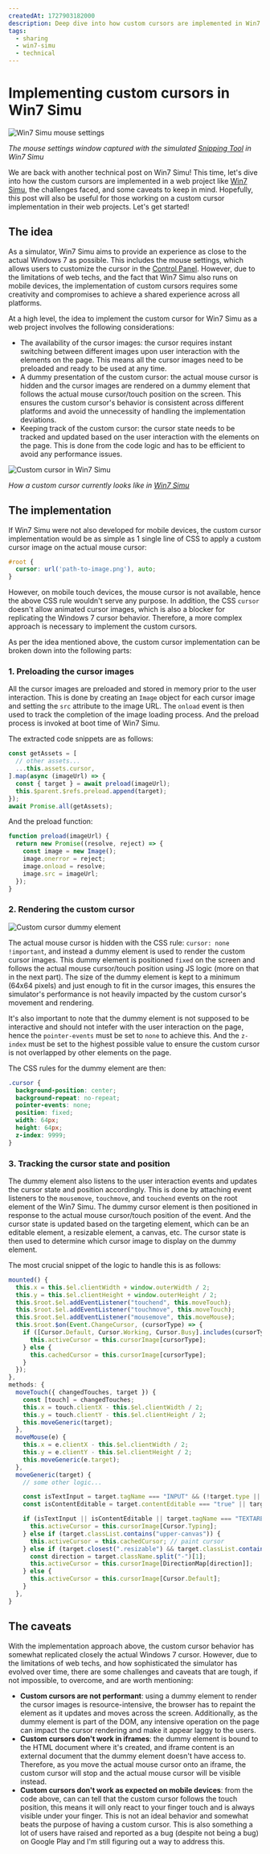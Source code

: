 ```yaml
---
createdAt: 1727903182000
description: Deep dive into how custom cursors are implemented in Win7 Simu.
tags:
  - sharing
  - win7-simu
  - technical
---
```


# Implementing custom cursors in Win7 Simu

![Win7 Simu mouse settings](/assets/covers/win7-simu-custom-cursors.jpg)

_The mouse settings window captured with the simulated [Snipping Tool](../win7simu/simulated/snipping.md) in Win7 Simu_

We are back with another technical post on Win7 Simu! This time, let's dive into how the custom cursors are implemented in a web project like [Win7 Simu](../win7simu/about.md), the challenges faced, and some caveats to keep in mind. Hopefully, this post will also be useful for those working on a custom cursor implementation in their web projects. Let's get started!

## The idea

As a simulator, Win7 Simu aims to provide an experience as close to the actual Windows 7 as possible. This includes the mouse settings, which allows users to customize the cursor in the [Control Panel](../win7simu/simulated/cpanel.md). However, due to the limitations of web techs, and the fact that Win7 Simu also runs on mobile devices, the implementation of custom cursors requires some creativity and compromises to achieve a shared experience across all platforms.

At a high level, the idea to implement the custom cursor for Win7 Simu as a web project involves the following considerations:

- The availability of the cursor images: the cursor requires instant switching between different images upon user interaction with the elements on the page. This means all the cursor images need to be preloaded and ready to be used at any time.
- A dummy presentation of the custom cursor: the actual mouse cursor is hidden and the cursor images are rendered on a dummy element that follows the actual mouse cursor/touch position on the screen. This ensures the custom cursor's behavior is consistent across different platforms and avoid the unnecessity of handling the implementation deviations.
- Keeping track of the custom cursor: the cursor state needs to be tracked and updated based on the user interaction with the elements on the page. This is done from the code logic and has to be efficient to avoid any performance issues.

![Custom cursor in Win7 Simu](./img/win7-simu-custom-cursors/custom-cursor.gif)

_How a custom cursor currently looks like in [Win7 Simu](https://win7simu.visnalize.com/)_

## The implementation

If Win7 Simu were not also developed for mobile devices, the custom cursor implementation would be as simple as 1 single line of CSS to apply a custom cursor image on the actual mouse cursor:

```css
#root {
  cursor: url('path-to-image.png'), auto;
}
```

However, on mobile touch devices, the mouse cursor is not available, hence the above CSS rule wouldn't serve any purpose. In addition, the CSS `cursor` doesn't allow animated cursor images, which is also a blocker for replicating the Windows 7 cursor behavior. Therefore, a more complex approach is necessary to implement the custom cursors.

<a-google-ad />

As per the idea mentioned above, the custom cursor implementation can be broken down into the following parts:

### 1. Preloading the cursor images

All the cursor images are preloaded and stored in memory prior to the user interaction. This is done by creating an `Image` object for each cursor image and setting the `src` attribute to the image URL. The `onload` event is then used to track the completion of the image loading process. And the preload process is invoked at boot time of Win7 Simu.

The extracted code snippets are as follows:

```js
const getAssets = [
  // other assets...
  ...this.assets.cursor,
].map(async (imageUrl) => {
  const { target } = await preload(imageUrl);
  this.$parent.$refs.preload.append(target);
});
await Promise.all(getAssets);
```

And the preload function:

```js
function preload(imageUrl) {
  return new Promise((resolve, reject) => {
    const image = new Image();
    image.onerror = reject;
    image.onload = resolve;
    image.src = imageUrl;
  });
}
```

### 2. Rendering the custom cursor

![Custom cursor dummy element](./img/win7-simu-custom-cursors/dummy-element.png)

The actual mouse cursor is hidden with the CSS rule: `cursor: none !important`, and instead a dummy element is used to render the custom cursor images. This dummy element is positioned `fixed` on the screen and follows the actual mouse cursor/touch position using JS logic (more on that in the next part). The size of the dummy element is kept to a minimum (64x64 pixels) and just enough to fit in the cursor images, this ensures the simulator's performance is not heavily impacted by the custom cursor's movement and rendering.

It's also important to note that the dummy element is not supposed to be interactive and should not intefer with the user interaction on the page, hence the `pointer-events` must be set to `none` to achieve this. And the `z-index` must be set to the highest possible value to ensure the custom cursor is not overlapped by other elements on the page.

The CSS rules for the dummy element are then:

```css
.cursor {
  background-position: center;
  background-repeat: no-repeat;
  pointer-events: none;
  position: fixed;
  width: 64px;
  height: 64px;
  z-index: 9999;
}
```

### 3. Tracking the cursor state and position

The dummy element also listens to the user interaction events and updates the cursor state and position accordingly. This is done by attaching event listeners to the `mousemove`, `touchmove`, and `touchend` events on the root element of the Win7 Simu. The dummy cursor element is then positioned in response to the actual mouse cursor/touch position of the event. And the cursor state is updated based on the targeting element, which can be an editable element, a resizable element, a canvas, etc. The cursor state is then used to determine which cursor image to display on the dummy element.

The most crucial snippet of the logic to handle this is as follows:

```js
mounted() {
  this.x = this.$el.clientWidth + window.outerWidth / 2;
  this.y = this.$el.clientHeight + window.outerHeight / 2;
  this.$root.$el.addEventListener("touchend", this.moveTouch);
  this.$root.$el.addEventListener("touchmove", this.moveTouch);
  this.$root.$el.addEventListener("mousemove", this.moveMouse);
  this.$root.$on(Event.ChangeCursor, (cursorType) => {
    if ([Cursor.Default, Cursor.Working, Cursor.Busy].includes(cursorType)) {
      this.activeCursor = this.cursorImage[cursorType];
    } else {
      this.cachedCursor = this.cursorImage[cursorType];
    }
  });
},
methods: {
  moveTouch({ changedTouches, target }) {
    const [touch] = changedTouches;
    this.x = touch.clientX - this.$el.clientWidth / 2;
    this.y = touch.clientY - this.$el.clientHeight / 2;
    this.moveGeneric(target);
  },
  moveMouse(e) {
    this.x = e.clientX - this.$el.clientWidth / 2;
    this.y = e.clientY - this.$el.clientHeight / 2;
    this.moveGeneric(e.target);
  },
  moveGeneric(target) {
    // some other logic...

    const isTextInput = target.tagName === "INPUT" && (!target.type || ["text", "password", "search", "tel", "url"].includes(target.type));
    const isContentEditable = target.contentEditable === "true" || target.closest('[contenteditable="true"]');

    if (isTextInput || isContentEditable || target.tagName === "TEXTAREA") {
      this.activeCursor = this.cursorImage[Cursor.Typing];
    } else if (target.classList.contains("upper-canvas")) {
      this.activeCursor = this.cachedCursor; // paint cursor
    } else if (target.closest(".resizable") && target.classList.contains("handle")) {
      const direction = target.className.split("-")[1];
      this.activeCursor = this.cursorImage[DirectionMap[direction]];
    } else {
      this.activeCursor = this.cursorImage[Cursor.Default];
    }
  },
}
```

## The caveats

With the implementation approach above, the custom cursor behavior has somewhat replicated closely the actual Windows 7 cursor. However, due to the limitations of web techs, and how sophisticated the simulator has evolved over time, there are some challenges and caveats that are tough, if not impossible, to overcome, and are worth mentioning:

- __Custom cursors are not performant__: using a dummy element to render the cursor images is resource-intensive, the browser has to repaint the element as it updates and moves across the screen. Additionally, as the dummy element is part of the DOM, any intensive operation on the page can impact the cursor rendering and make it appear laggy to the users.
- __Custom cursors don't work in iframes__: the dummy element is bound to the HTML document where it's created, and iframe content is an external document that the dummy element doesn't have access to. Therefore, as you move the actual mouse cursor onto an iframe, the custom cursor will stop and the actual mouse cursor will be visible instead.
- __Custom cursors don't work as expected on mobile devices__: from the code above, can can tell that the custom cursor follows the touch position, this means it will only react to your finger touch and is always visible under your finger. This is not an ideal behavior and somewhat beats the purpose of having a custom cursor. This is also something a lot of users have raised and reported as a bug (despite not being a bug) on Google Play and I'm still figuring out a way to address this.
